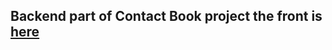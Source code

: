 ## Backend part of Contact Book project the front is [here](https://github.com/Bobach22/contact-book-front)
